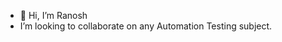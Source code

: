 - 👋 Hi, I’m Ranosh
- I’m looking to collaborate on any Automation Testing subject.


<!---
ranosh86/ranosh86 is a ✨ special ✨ repository because its `README.md` (this file) appears on your GitHub profile.
You can click the Preview link to take a look at your changes.
--->
